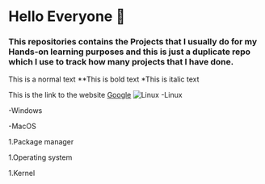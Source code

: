 # Hello Everyone  👋 #
### This repositories contains the Projects that I usually do for my Hands-on learning purposes and this is just a duplicate repo which I use to track how many projects that I have done.  
This is a normal text 
**This is bold text
*This is italic text

This is the link to the website [Google](https://www.google.com/)
![Linux](https://prod-discovery.edx-cdn.org/media/course/image/9efb5a34-0460-4fb3-b08d-9b0f7392765c-05e3ede66f26.png)
-Linux

-Windows

-MacOS

1.Package manager

1.Operating system

1.Kernel





<!--
**SaiKrishna-18/SaiKrishna-18** is a ✨ _special_ ✨ repository because its `README.md` (this file) appears on your GitHub profile.

Here are some ideas to get you started:

- 🔭 I’m currently working on ...
- 🌱 I’m currently learning ...
- 👯 I’m looking to collaborate on ...
- 🤔 I’m looking for help with ...
- 💬 Ask me about ...
- 📫 How to reach me: ...
- 😄 Pronouns: ...
- ⚡ Fun fact: ...
-->
